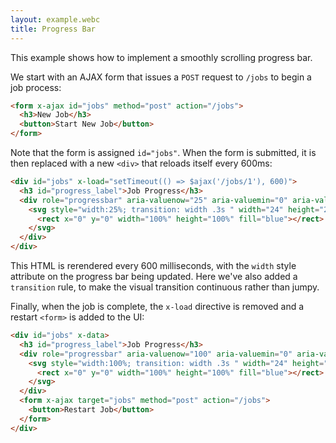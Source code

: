 ```yaml
---
layout: example.webc
title: Progress Bar
---
```


This example shows how to implement a smoothly scrolling progress bar.

We start with an AJAX form that issues a `POST` request to `/jobs` to begin a job process:

```html
<form x-ajax id="jobs" method="post" action="/jobs">
  <h3>New Job</h3>
  <button>Start New Job</button>
</form>
```

Note that the form is assigned `id="jobs"`. When the form is submitted, it is then replaced with a new `<div>` that reloads itself every 600ms:

```html
<div id="jobs" x-load="setTimeout(() => $ajax('/jobs/1'), 600)">
  <h3 id="progress_label">Job Progress</h3>
  <div role="progressbar" aria-valuenow="25" aria-valuemin="0" aria-valuemax="100" aria-labelledby="progress_label">
    <svg style="width:25%; transition: width .3s " width="24" height="24" aria-hidden="true" xmlns="http://www.w3.org/2000/svg">
      <rect x="0" y="0" width="100%" height="100%" fill="blue"></rect>
    </svg>
  </div>
</div>
```

This HTML is rerendered every 600 milliseconds, with the `width` style attribute on the progress bar being updated.
Here we've also added a `transition` rule, to make the visual transition continuous rather than jumpy.

Finally, when the job is complete, the `x-load` directive is removed and a restart `<form>` is added to the UI:

```html
<div id="jobs" x-data>
  <h3 id="progress_label">Job Progress</h3>
  <div role="progressbar" aria-valuenow="100" aria-valuemin="0" aria-valuemax="100" aria-labelledby="progress_label">
    <svg style="width:100%; transition: width .3s " width="24" height="24" aria-hidden="true" xmlns="http://www.w3.org/2000/svg">
      <rect x="0" y="0" width="100%" height="100%" fill="blue"></rect>
    </svg>
  </div>
  <form x-ajax target="jobs" method="post" action="/jobs">
    <button>Restart Job</button>
  </form>
</div>
```

<script>
  document.addEventListener('DOMContentLoaded', () => {
    window.server({
      'GET /jobs/create': () => create(),
      'POST /jobs': () => {
        let job = jobManager.start()
        return show(job)
      },
      'GET /jobs/1': () => {
        let job = jobManager.currentProcess()
        return show(job)
      },
    }).get('/jobs/create')
  })

  function create() {
    return `<form x-ajax id="jobs" method="post" action="/jobs">
    <h3>New Job</h3>
  <button>Start New Job</button>
</form>`;
  }

  function show(job) {
    let directive = ''
    if (!job.complete) {
      directive = `x-load="setTimeout(() => $ajax('/jobs/1'), 600)" `
    }

    return `<div ${directive}id="jobs">
  <h3 id="progress_label">Job Progress</label>
  <div role="progressbar" aria-valuenow="${job.progress}" aria-valuemin="0" aria-valuemax="100" aria-labelledby="progress_label" style="overflow:hidden;">
    <svg style="width:${job.progress}%;transition: width .3s " width="24" height="24" aria-hidden="true" xmlns="http://www.w3.org/2000/svg">
      <rect x="0" y="0" width="100%" height="100%" fill="var(--nc-lk-2)"></rect>
    </svg>
  <div>
  ${restart(job)}
</div>`
  }

  function restart(job) {
    if (!job.complete) return '';
    return `<form x-ajax target="jobs" method="post" action="/jobs">
  <button>Restart Job</button>
</form>`
  }

  var jobManager = (function () {
    let job = null;
    return {
      start: function () {
        job = {
          complete: false,
          progress: 0
        }
        return job;
      },
      currentProcess: () => {
        job.progress += Math.min(100, Math.floor(33 * Math.random()));  // simulate progress
        job.complete = job.progress >= 100;
        return job;
      }
    }
  })()
</script>
